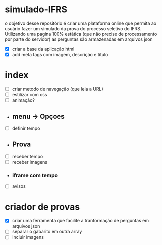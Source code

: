 # simulado-IFRS
o objetivo desse repositório é criar uma plataforma online que permita ao usuário fazer um simulado da prova do processo seletivo do IFRS. Utilizando uma pagina 100% estática (que não precise de processamento por parte do servidor) as perguntas são armazenadas em arquivos json
- [x] criar a base da aplicação html
- [x] add meta tags com imagem, descrição e titulo

# index
- [ ] criar metodo de navegação (que leia a URL)
- [ ] estilizar com css
- [ ] animação?

- ## menu -> Opçoes 
- [ ] definir tempo

- ## Prova
- [ ] receber tempo
- [ ] receber imagens

- ### iframe com tempo
- [ ] avisos

# criador de provas
- [x] criar uma ferramenta que facilite a tranformação de perguntas em arquivos json
- [ ] separar o gabarito em outra array
- [ ] incluir imagens
